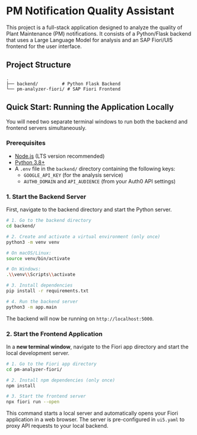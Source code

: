 # PM Notification Quality Assistant

This project is a full-stack application designed to analyze the quality of Plant Maintenance (PM) notifications. It consists of a Python/Flask backend that uses a Large Language Model for analysis and an SAP Fiori/UI5 frontend for the user interface.

## Project Structure

```
.
├── backend/         # Python Flask Backend
└── pm-analyzer-fiori/ # SAP Fiori Frontend
```

## Quick Start: Running the Application Locally

You will need two separate terminal windows to run both the backend and frontend servers simultaneously.

### Prerequisites

- [Node.js](https://nodejs.org/) (LTS version recommended)
- [Python 3.8+](https://www.python.org/)
- A `.env` file in the `backend/` directory containing the following keys:
  - `GOOGLE_API_KEY` (for the analysis service)
  - `AUTH0_DOMAIN` and `API_AUDIENCE` (from your Auth0 API settings)

### 1. Start the Backend Server

First, navigate to the backend directory and start the Python server.

```bash
# 1. Go to the backend directory
cd backend/

# 2. Create and activate a virtual environment (only once)
python3 -m venv venv

# On macOS/Linux:
source venv/bin/activate

# On Windows:
.\\venv\\Scripts\\activate

# 3. Install dependencies
pip install -r requirements.txt

# 4. Run the backend server
python3 -m app.main
```
The backend will now be running on `http://localhost:5000`.

### 2. Start the Frontend Application

In a **new terminal window**, navigate to the Fiori app directory and start the local development server.

```bash
# 1. Go to the Fiori app directory
cd pm-analyzer-fiori/

# 2. Install npm dependencies (only once)
npm install

# 3. Start the frontend server
npx fiori run --open
```
This command starts a local server and automatically opens your Fiori application in a web browser. The server is pre-configured in `ui5.yaml` to proxy API requests to your local backend. 
